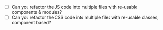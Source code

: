 - [ ] Can you refactor the JS code into multiple files with re-usable components & modules?
- [ ] Can you refactor the CSS code into multiple files with re-usable classes, component based?
